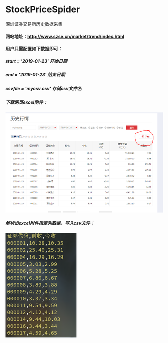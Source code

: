 ﻿# StockPriceSpider
深圳证券交易所历史数据采集

#### 网站地址：http://www.szse.cn/market/trend/index.html

#### 用户只需配置如下数据即可：

##### start = '2019-01-23'  开始日期
##### end = '2019-01-23'    结束日期
##### csvfile = 'mycsv.csv' 存储csv文件名


##### 下载网页excel附件：
![avatar](./git/b.png)

##### 解析出excel附件指定列数据，写入csv文件：
![avatar](./git/a.png)

